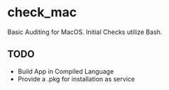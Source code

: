 # check_mac
Basic Auditing for MacOS. Initial Checks utilize Bash. 

## TODO
- Build App in Compiled Language
-  Provide a .pkg for installation as service
